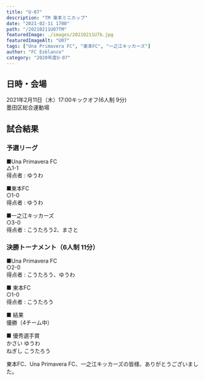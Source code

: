 ```yaml
---
title: "U-07"
description: "TM 東本ミニカップ"
date: "2021-02-11 1700"
path: "/20210211U07TM"
featuredImage: ./images/20210211U7b.jpg
featuredImageAlt: "U07"
tags: ["Una Primavera FC", "東本FC", "一之江キッカーズ"]
author: "FC Esblanco"
category: "2020年度U-07"
---
```


## 日時・会場

2021年2月11日（木）17:00キックオフ(6人制 9分)<br>
墨田区総合運動場

## 試合結果

### 予選リーグ

■Una Primavera FC<br>
    △1-1<br>
    得点者 : ゆうわ

■東本FC<br>
    ○1-0<br>
    得点者 : ゆうわ

■一之江キッカーズ<br>
   ○3-0<br>
   得点者 : こうたろう2、まさと

### 決勝トーナメント（6人制 11分）

■Una Primavera FC<br>
    ○2-0<br>
    得点者 : こうたろう、ゆうわ

■ 東本FC<br>
    ○1-0<br>
    得点者 : こうたろう

■ 結果<br>
優勝（4チーム中）

■ 優秀選手賞<br>
かさい ゆうわ<br>
ねぎし こうたろう


東本FC、Una Primavera FC、一之江キッカーズの皆様、ありがとうございました。
